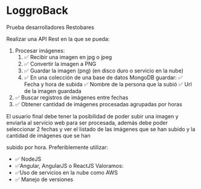 # LoggroBack

Prueba desarrolladores Restobares

Realizar una API Rest en la que se pueda:

1. Procesar imágenes:
   1. ✅ Recibir una imagen en jpg o jpeg
   2. ✅ Convertir la imagen a PNG
   3. ✅ Guardar la imagen (png) (en disco duro o servicio en la nube)
   4. ✅ En una colección de una base de datos MongoDB guardar:
      ✅ Fecha y hora de subida
      ✅ Nombre de la persona que la subió
      ✅ Url de la imagen guardada
2. ✅ Buscar registros de imágenes entre fechas
3. ✅ Obtener cantidad de imágenes procesadas agrupadas por horas

El usuario final debe tener la posibilidad de poder subir una imagen y enviarla al
servicio web para ser procesada, además debe poder seleccionar 2 fechas y ver el listado de las imágenes que se han subido y la cantidad de imágenes que se han

subido por hora.
Preferiblemente utilizar:

- ✅ NodeJS
- ✅Angular, AngularJS o ReactJS
  Valoramos:
- ✅Uso de servicios en la nube como AWS
- ✅ Manejo de versiones
